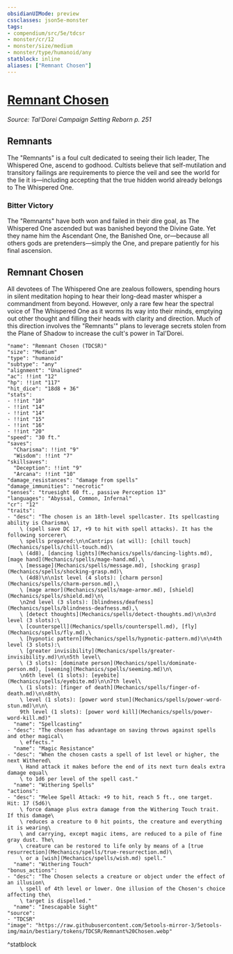 ```yaml
---
obsidianUIMode: preview
cssclasses: json5e-monster
tags:
- compendium/src/5e/tdcsr
- monster/cr/12
- monster/size/medium
- monster/type/humanoid/any
statblock: inline
aliases: ["Remnant Chosen"]
---
```

# [Remnant Chosen](Mechanics\bestiary\humanoid/remnant-chosen-tdcsr.md)
*Source: Tal'Dorei Campaign Setting Reborn p. 251*  

## Remnants

The "Remnants" is a foul cult dedicated to seeing their lich leader, The Whispered One, ascend to godhood. Cultists believe that self-mutilation and transitory failings are requirements to pierce the veil and see the world for the lie it is—including accepting that the true hidden world already belongs to The Whispered One.

### Bitter Victory

The "Remnants" have both won and failed in their dire goal, as The Whispered One ascended but was banished beyond the Divine Gate. Yet they name him the Ascendant One, the Banished One, or—because all others gods are pretenders—simply the One, and prepare patiently for his final ascension.

## Remnant Chosen

All devotees of The Whispered One are zealous followers, spending hours in silent meditation hoping to hear their long-dead master whisper a commandment from beyond. However, only a rare few hear the spectral voice of The Whispered One as it worms its way into their minds, emptying out other thought and filling their heads with clarity and direction. Much of this direction involves the "Remnants'" plans to leverage secrets stolen from the Plane of Shadow to increase the cult's power in Tal'Dorei.

```statblock
"name": "Remnant Chosen (TDCSR)"
"size": "Medium"
"type": "humanoid"
"subtype": "any"
"alignment": "Unaligned"
"ac": !!int "12"
"hp": !!int "117"
"hit_dice": "18d8 + 36"
"stats":
- !!int "10"
- !!int "14"
- !!int "14"
- !!int "15"
- !!int "16"
- !!int "20"
"speed": "30 ft."
"saves":
  "Charisma": !!int "9"
  "Wisdom": !!int "7"
"skillsaves":
  "Deception": !!int "9"
  "Arcana": !!int "10"
"damage_resistances": "damage from spells"
"damage_immunities": "necrotic"
"senses": "truesight 60 ft., passive Perception 13"
"languages": "Abyssal, Common, Infernal"
"cr": "12"
"traits":
- "desc": "The chosen is an 18th-level spellcaster. Its spellcasting ability is Charisma\
    \ (spell save DC 17, +9 to hit with spell attacks). It has the following sorcerer\
    \ spells prepared:\n\nCantrips (at will): [chill touch](Mechanics/spells/chill-touch.md)\
    \ (4d8), [dancing lights](Mechanics/spells/dancing-lights.md), [mage hand](Mechanics/spells/mage-hand.md),\
    \ [message](Mechanics/spells/message.md), [shocking grasp](Mechanics/spells/shocking-grasp.md)\
    \ (4d8)\n\n1st level (4 slots): [charm person](Mechanics/spells/charm-person.md),\
    \ [mage armor](Mechanics/spells/mage-armor.md), [shield](Mechanics/spells/shield.md)\n\
    \n2nd level (3 slots): [blindness/deafness](Mechanics/spells/blindness-deafness.md),\
    \ [detect thoughts](Mechanics/spells/detect-thoughts.md)\n\n3rd level (3 slots):\
    \ [counterspell](Mechanics/spells/counterspell.md), [fly](Mechanics/spells/fly.md),\
    \ [hypnotic pattern](Mechanics/spells/hypnotic-pattern.md)\n\n4th level (3 slots):\
    \ [greater invisibility](Mechanics/spells/greater-invisibility.md)\n\n5th level\
    \ (3 slots): [dominate person](Mechanics/spells/dominate-person.md), [seeming](Mechanics/spells/seeming.md)\n\
    \n6th level (1 slots): [eyebite](Mechanics/spells/eyebite.md)\n\n7th level\
    \ (1 slots): [finger of death](Mechanics/spells/finger-of-death.md)\n\n8th\
    \ level (1 slots): [power word stun](Mechanics/spells/power-word-stun.md)\n\n\
    9th level (1 slots): [power word kill](Mechanics/spells/power-word-kill.md)"
  "name": "Spellcasting"
- "desc": "The chosen has advantage on saving throws against spells and other magical\
    \ effects."
  "name": "Magic Resistance"
- "desc": "When the chosen casts a spell of 1st level or higher, the next Withered\
    \ Hand attack it makes before the end of its next turn deals extra damage equal\
    \ to 1d6 per level of the spell cast."
  "name": "Withering Spells"
"actions":
- "desc": "Melee Spell Attack: +9 to hit, reach 5 ft., one target. Hit: 17 (5d6)\
    \ force damage plus extra damage from the Withering Touch trait. If this damage\
    \ reduces a creature to 0 hit points, the creature and everything it is wearing\
    \ and carrying, except magic items, are reduced to a pile of fine gray dust. The\
    \ creature can be restored to life only by means of a [true resurrection](Mechanics/spells/true-resurrection.md)\
    \ or a [wish](Mechanics/spells/wish.md) spell."
  "name": "Withering Touch"
"bonus_actions":
- "desc": "The Chosen selects a creature or object under the effect of an illusion\
    \ spell of 4th level or lower. One illusion of the Chosen's choice affecting the\
    \ target is dispelled."
  "name": "Inescapable Sight"
"source":
- "TDCSR"
"image": "https://raw.githubusercontent.com/5etools-mirror-3/5etools-img/main/bestiary/tokens/TDCSR/Remnant%20Chosen.webp"
```
^statblock